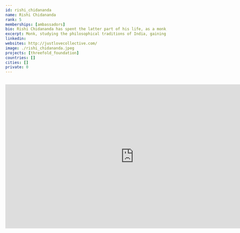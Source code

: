 ```yaml
---
id: rishi_chidananda
name: Rishi Chidananda
rank: 5
memberships: [ambassadors]
bio: Rishi Chidananda has spent the latter part of his life, as a monk, studying the philosophical traditions of India, gaining deep insights into its hidden meaning and timeless practices that are particularly relevant in this day and age. Before entering the spiritual path, he was a successful Investment Banker and entrepreneur. Philosophical teachings contained within ancient scriptures such as the Bhagavad Gita had a significant impact on how he viewed the world and changed the way he approached life. As a former Investment Banker and Entrepreneur, he uses his experience to easily articulate the philosophical teachings of the East in a meaningful way for those looking to bridge the gap between Western and Eastern philosophies.
excerpt: Monk, studying the philosophical traditions of India, gaining deep insights into its hidden meaning.
linkedin: 
websites: http://justlovecollective.com/
image: ./rishi_chidananda.jpeg
projects: [threefold_foundation]
countries: []
cities: []
private: 0
---
```


<BR>

<iframe src="https://player.vimeo.com/video/413143125" width="800" height="450" frameborder="0" allow="autoplay; fullscreen" allowfullscreen></iframe>

<BR>


